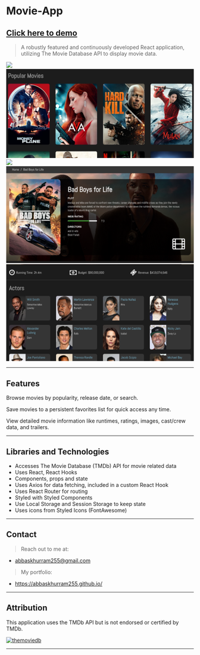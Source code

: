 # Movie-App

## **<a href="https://oxydev.fr/movie-app/" target="_blank">Click here to demo</a>**

> A robustly featured and continuously developed React application, utilizing The Movie Database API to display movie data.

![](movie-app.gif)
![](movie-app1.png)
![](movie-app2.png)
![](movie-app3.png)
![](movie-app4.png)


---

## Features

Browse movies by popularity, release date, or search. 

Save movies to a persistent favorites list for quick access any time.

View detailed movie information like runtimes, ratings, images, cast/crew data, and trailers.

---

## Libraries and Technologies

- Accesses The Movie Database (TMDb) API for movie related data
- Uses React, React Hooks
- Components, props and state
- Uses Axios for data fetching, included in a custom React Hook
- Uses React Router for routing
- Styled with Styled Components
- Use Local Storage and Session Storage to keep state
- Uses icons from Styled Icons (FontAwesome)

---

## Contact

> Reach out to me at:

- abbaskhurram255@gmail.com

> My portfolio:

- <a href="https://abbaskhurram255.github.io/" target="_blank">https://abbaskhurram255.github.io/</a>

---

## Attribution

This application uses the TMDb API but is not endorsed or certified by TMDb.

<a href="https://www.themoviedb.org/about"><img src="https://www.themoviedb.org/assets/2/v4/logos/408x161-powered-by-rectangle-green-bb4301c10ddc749b4e79463811a68afebeae66ef43d17bcfd8ff0e60ded7ce99.png" title="TMDb" alt="themoviedb"></a>

---
